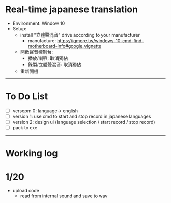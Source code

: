 # Real-time japanese translation

* Environment: Window 10
* Setup: 
  - install "立體聲混音" drive according to your manufacturer
    - manufacture: https://iqmore.tw/windows-10-cmd-find-motherboard-info#google_vignette 
  - 開啟聲音控制台:
    - 播放/喇叭: 取消獨佔
    - 錄製/立體聲混音: 取消獨佔
  - 重新開機

---

# To Do List

- [ ] versopm 0: language-> english
- [ ] version 1: use cmd to start and stop record in japanese languages
- [ ] version 2: design ui (language selection / start record / stop record)
- [ ] pack to exe

---

# Working log

# 1/20
* upload code
  - read from internal sound and save to wav
